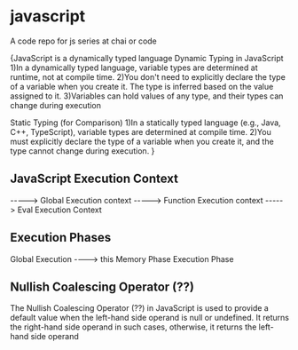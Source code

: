 # javascript
A code repo for js series at chai or code

{JavaScript is a dynamically typed language
Dynamic Typing in JavaScript
1)In a dynamically typed language, variable types are determined at runtime, not at compile time.
2)You don't need to explicitly declare the type of a variable when you create it. The type is inferred based on the value assigned to it.
3)Variables can hold values of any type, and their types can change during execution

Static Typing (for Comparison)
1)In a statically typed language (e.g., Java, C++, TypeScript), variable types are determined at compile time.
2)You must explicitly declare the type of a variable when you create it, and the type cannot change during execution.
}


## JavaScript Execution Context
-----> Global Execution context
-----> Function Execution context
-----> Eval Execution Context

## Execution Phases
Global Execution ----> this
Memory Phase
Execution Phase



## Nullish Coalescing Operator (??)
The Nullish Coalescing Operator (??) in JavaScript is used to provide a default value when the left-hand side operand is null or undefined. It returns the right-hand side operand in such cases, otherwise, it returns the left-hand side operand

